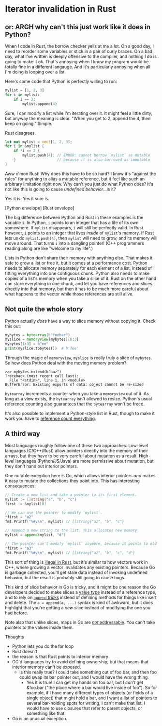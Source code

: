 # Iterator invalidation in Rust

## or: ARGH why can't this just work like it does in Python?

When I code in Rust, the borrow checker yells at me a lot. On a good day, I
need to reorder some variables or stick in a pair of curly braces. On a bad
day, what I've written is deeply offensive to the compiler, and nothing I do is
going to make it ok. That's annoying when I know my program would be totally
fine in a different langauge. And it's particularly annoying when all I'm doing
is looping over a list.

Here's some code that Python is perfectly willing to run:

```python
mylist = [1, 2, 3]
for i in mylist:
    if i == 2:
        mylist.append(4)
```

Sure, I can modify a list while I'm iterating over it. It might feel a little
dirty, but anyway the meaning is clear. "When you get to 2, append the 4, then
keep on going." Simple.

Rust disagrees.

```rust
let mut mylist = vec![1, 2, 3];
for i in &mylist {
    if *i == 2 {
        mylist.push(4); // ERROR: cannot borrow `mylist` as mutable
    }                   // because it is also borrowed as immutable
}

```

Aww c'mon Rust! Why does this have to be so hard? I know it's "against the
rules" for anything to alias a mutable reference, but it feel like such an
arbitrary limitation right now. Why can't you just do what Python does? It's
not like this is going to cause *undefined behavior*...is it?

Yes it is. Yes it sure is.

[Python envelope] [Rust envelope]

The big difference between Python and Rust in these examples is the variable
`i`. In Python, `i` points to an integer that has a life of its own somewhere.
If `mylist` disappears, `i` will still be perfectly valid. In Rust however, `i`
points to an integer that lives *inside* of `mylist`'s memory. If Rust lets us
do `mylist.push(4)`, then `mylist` will need to grow, and its memory will move
around. That turns `i` into a dangling pointer! (C++ programmers reading along
are like "welcome to my life".)

Lists in Python don't share their memory with anything else. That makes it safe
to grow a list or free it, but it comes at a performance cost. Python needs to
allocate memory separately for each element of a list, instead of fitting
everything into one contiguous chunk. Python also needs to make copies of a
list's memory when you take a slice of it. Rust on the other hand can store
everything in one chunk, and let you have references and slices directly into
that memory, but then it has to be much more careful about what happens to the
vector while those references are still alive.

## Not quite the whole story

Python actually *does* have a way to slice memory without copying it. Check
this out:

```python
mybytes = bytearray(b"foobar")
myslice = memoryview(mybytes)[0:3]
mybytes[1:3] = b"ee"
print(myslice.tobytes())  # b'fee'
```

Through the magic of `memoryview`, `myslice` is really truly a slice of
`mybytes`. So how does Python deal with the moving memory problem?

```
>>> mybytes.extend(b"baz")
Traceback (most recent call last):
  File "<stdin>", line 1, in <module>
BufferError: Existing exports of data: object cannot be re-sized
```

`bytearray` increments a counter when you take a `memoryview` out of it. As
long as a view exists, the `bytearray` isn't allowed to resize. Python's usual
reference counting also guarantees that the `bytearray` won't be freed.

It's also possible to implement a Python-style list in Rust, though to make it
work you have to [reference count everything](https://is.gd/tQs5Rd).

## A third way

Most languages roughly follow one of these two approaches. Low-level languages
(C/C++/Rust) allow pointers directly into the memory of their arrays, but they
have to be very careful about mutation as a result. High-level languages
(Python/JS/Java) are more permissive about mutation, but they don't hand out
interior pointers.

One notable exception here is Go, which allows interior pointers *and* makes it
easy to mutate the collections they point into. This has interesting
consequences:

```go
// Create a new list and take a pointer to its first element.
mylist := []string{"a", "b", "c"}
first := &mylist[0]

// We can use the pointer to modify `mylist`.
*first = "a2"
fmt.Printf("%#v\n", mylist) // []string{"a2", "b", "c"}

// Append a new string to the list. This allocates new memory.
mylist = append(mylist, "d")

// The pointer can't modify `mylist` anymore, because it points to old memory.
*first = "a3"
fmt.Printf("%#v\n", mylist) // []string{"a2", "b", "c", "d"}
```

This sort of thing is [illegal in Rust](https://is.gd/mMK1we), but it's similar
to how vectors work in C++, where growing a vector invalidates any existing
pointers. Because Go is garbage collected, you'll get stale data instead of
invoking undefined behavior, but the result is probably still going to cause
bugs.

This kind of slice behavior in Go is tricky, and it might be one reason the Go
developers decided to make slices a [value
type](https://blog.golang.org/slices#TOC_4.) instead of a reference type, and
to rely on [`append` tricks](https://github.com/golang/go/wiki/SliceTricks)
instead of defining methods for things like insert and delete. The `a =
append(a, ...)` syntax is kind of awkward, but it does highlight that you're
getting a *new* slice instead of modifying the one you had before.

Note also that unlike slices, maps in Go are [*not*
addressable](http://devs.cloudimmunity.com/gotchas-and-common-mistakes-in-go-golang/index.html#map_value_field_update).
You can't take pointers to the values inside them.


Thoughts

- Python lets you do the for loop
- Rust doesn't
- the reason is that Rust points to interior memory
- GC'd languages try to avoid defining ownership, but that means that interior
  memory can't be exposed.
  - Is this really true? I could take something out of foo.bar, and then foo
    could swap its bar pointer out, and I would have the wrong thing.
    - Yes it is true! I can get my hands on foo.bar, but I *can't* get &foo.bar
      ("the place where a bar would live inside of foo"). So for example, if I
      have many different types of objects (or fields of a single object) that
      might hold a bar, and I want a list of pointers to several bar-holding
      spots for writing, I can't make that list. I would have to use closures
      that refer to parent objects, or something like that.
- Go is an unusual exception.
